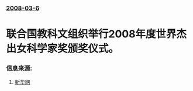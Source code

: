 ### [2008-03-6](/news/2008/03/6/index.md)

##### 
# 联合国教科文组织举行2008年度世界杰出女科学家奖颁奖仪式。




### 信息来源:

1. [新华网](http://news.xinhuanet.com/newscenter/2008-03/07/content_7737386.htm)

